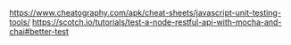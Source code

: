https://www.cheatography.com/apk/cheat-sheets/javascript-unit-testing-tools/
https://scotch.io/tutorials/test-a-node-restful-api-with-mocha-and-chai#better-test